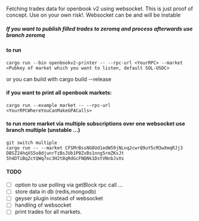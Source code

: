 
Fetching trades data for openbook v2 using websocket. This is just proof of concept. Use on your own risk!.
Websocket can be and will be instable

##### If you want to publish filled trades to zeromq and process afterwards use branch zeromq

#### to run
```
cargo run --bin openbookv2-printer -- --rpc-url <YourRPC> --market <Pubkey of market which you want to listen, default SOL-USDC>
```
or you can build with cargo build --release

#### if you want to print all openbook markets:
```
cargo run --example market -- --rpc-url <YourRPCWhereYouCanMakeGPACalls>
```

#### to run more market via multiple subscriptions over one websocket use branch multiple (unstable ...)
```
git switch multiple
cargo run -- --market CFSMrBssNG8Ud1edW59jNLnq2cwrQ9uY5cM3wXmqRJj3 DBSZ24hqXS5o8djunrTzBsJUb1P8ZvBs1nng5rmZKsJt 5h4DTiBqZctQWq7xc3H2t8qRdGcFNQNk1DstVNnbJvXs
```

#### TODO
 - [ ] option to use polling via getBlock rpc call ...
 - [ ] store data in db (redis,mongodb)
 - [ ] geyser plugin instead of websocket
 - [ ] handling of websocket 
 - [ ] print trades for all markets.